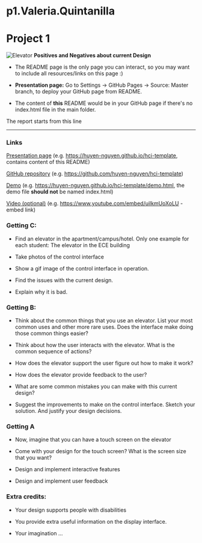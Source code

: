 # p1.Valeria.Quintanilla
# Project 1

![Elevator](/images/valeria.quintanilla.png)
**Positives and Negatives about current Design**

- The README page is the only page you can interact, so you may want to include all resources/links on this page :)

- **Presentation page:** Go to Settings -> GitHub Pages -> Source: Master branch, to deploy your GitHub page from README. 

- The content of **this** README would be in your GitHub page if there's no index.html file in the main folder.

The report starts from this line

---


### Links
[Presentation page](https://huyen-nguyen.github.io/hci-template) (e.g. https://huyen-nguyen.github.io/hci-template, contains content of this README)

[GitHub repository](https://github.com/huyen-nguyen/hci-template) (e.g. https://github.com/huyen-nguyen/hci-template)

[Demo](https://huyen-nguyen.github.io/hci-template/demo.html) (e.g. https://huyen-nguyen.github.io/hci-template/demo.html, the demo file **should not** be named index.html)

[Video (optional)](https://www.youtube.com/embed/uilkmUoXoLU) (e.g. https://www.youtube.com/embed/uilkmUoXoLU - embed link)


### Getting C:
- Find an elevator in the apartment/campus/hotel. Only one example for each student: The elevator in the ECE building

- Take photos of the control interface

-  Show a gif image of the control interface in operation.

- Find the issues with the current design.

- Explain why it is bad.

### Getting B:
- Think about the common things that you use an elevator. List your most common uses and other more rare uses. Does the interface make doing those common things easier?

- Think about how the user interacts with the elevator. What is the common sequence of actions?

- How does the elevator support the user figure out how to make it work?

- How does the elevator provide feedback to the user?

- What are some common mistakes you can make with this current design?

- Suggest the improvements to make on the control interface. Sketch your solution. And justify your design decisions.

### Getting A

- Now, imagine that you can have a touch screen on the elevator

- Come with your design for the touch screen? What is the screen size that you want?

- Design and implement interactive features

- Design and implement user feedback

### Extra credits:

- Your design supports people with disabilities

- You provide extra useful information on the display interface.

- Your imagination ...
